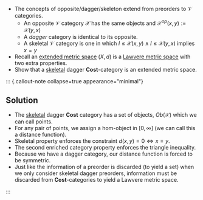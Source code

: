 -  The concepts of opposite/dagger/skeleton extend from preorders to 
   $\mathcal{V}$ categories.
    - An opposite $\mathcal{V}$ category $\mathcal{X}$ has the same objects and 
      $\mathcal{X}^{op}(x,y):=\mathcal{X}(y,x)$
    - A *dagger* category is identical to its opposite.
    - A skeletal $\mathcal{V}$ category is one in which 
      $I \leq \mathcal{X}(x,y) \land I \leq \mathcal{X}(y,x)$ implies $x = y$
- Recall an [extended metric space](/docs/math/defs/metric_space.qmd) $(X,d)$ 
  is a [Lawvere metric space](/docs/math/defs/lawvere_metric_space.qmd) with two extra 
  properties.
- Show that a [skeletal](/docs/math/defs/skeletality.qmd) dagger 
  **Cost**-category is an extended metric space.

::: {.callout-note collapse=true appearance="minimal"}
## Solution

- The [skeletal](/docs/math/defs/skeletality.qmd) dagger **Cost** category has a 
  set of objects, $Ob(\mathcal{X})$ which we can call points.
- For any pair of points, we assign a hom-object in $[0,\infty]$ (we can call 
  this a distance function).
- Skeletal property enforces the constraint $d(x,y)=0 \iff x=y$.
- The second enriched category property enforces the triangle inequality.
- Because we have a dagger category, our distance function is forced to be 
  symmetric.
- Just like the information of a preorder is discarded (to yield a set) when we 
  only consider skeletal dagger preorders, information must be discarded from 
  **Cost**-categories to yield a Lawvere metric space.

:::
